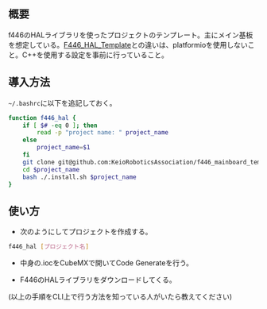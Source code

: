 ## 概要

f446のHALライブラリを使ったプロジェクトのテンプレート。主にメイン基板を想定している。[F446_HAL_Template](https://github.com/KeioRoboticsAssociation/F446_HAL_Template)との違いは、platformioを使用しないこと。C++を使用する設定を事前に行っていること。

## 導入方法
`~/.bashrc`に以下を追記しておく。
```bash
function f446_hal {
    if [ $# -eq 0 ]; then
        read -p "project name: " project_name
    else 
        project_name=$1
    fi
    git clone git@github.com:KeioRoboticsAssociation/f446_mainboard_template_hal.git $project_name
    cd $project_name
    bash ./.install.sh $project_name
}
```

## 使い方

- 次のようにしてプロジェクトを作成する。
```bash
f446_hal [プロジェクト名]
```

- 中身の.iocをCubeMXで開いてCode Generateを行う。

- F446のHALライブラリをダウンロードしてくる。

(以上の手順をCLI上で行う方法を知っている人がいたら教えてください)